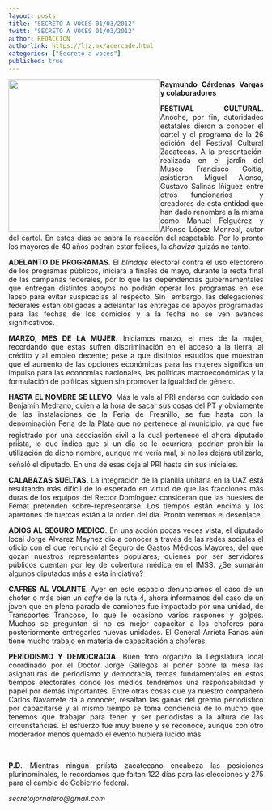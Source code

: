 ```yaml
---
layout: posts
title: "SECRETO A VOCES 01/03/2012"
twitt: "SECRETO A VOCES 01/03/2012"
author: REDACCION
authorlink: https://ljz.mx/acercade.html
categories: ["Secreto a voces"]
published: true
---
```

<p style="text-align: justify;">
  <img src="images/stories/fotos_marzo/p2 carton 01032012.jpg" border="0" width="300" style="float: left;" /><strong>Raymundo Cárdenas Vargas y colaboradores</strong>
</p>

<p style="text-align: justify;">
  <strong>FESTIVAL CULTURAL</strong>. Anoche, por fin, autoridades estatales dieron a conocer el cartel y el programa de la 26 edición del Festival Cultural Zacatecas. A la presentación  realizada en el jardín del Museo Francisco Goitia, asistieron Miguel Alonso, Gustavo Salinas Iñiguez entre otros funcionarios  y creadores de esta entidad que han dado renombre a la misma como Manuel Felguérez y Alfonso López Monreal, autor del cartel. En estos días se sabrá la reacción del respetable. Por lo pronto los mayores de 40 años podrán estar felices, la <em>chaviza</em> quizás no tanto.
</p>

<p style="text-align: justify;">
  <strong>ADELANTO DE PROGRAMAS</strong>. El <em>blindaje </em>electoral contra el uso electorero de los programas públicos, iniciará a finales de mayo, durante la recta final de las campañas federales, por lo que las dependencias gubernamentales que entregan distintos apoyos no podrán operar los programas en ese lapso para evitar suspicacias al respecto. Sin  embargo, las delegaciones federales están obligadas a adelantar las entregas de apoyos programadas para las fechas de los comicios y a la fecha no se ven avances significativos.
</p>

<p style="text-align: justify;">
  <strong>MARZO, MES DE LA MUJER.</strong> Iniciamos marzo, el mes de la mujer, recordando que estas sufren discriminación en el acceso a la tierra, al crédito y al empleo decente; pese a que distintos estudios que muestran que el aumento de las opciones económicas para las mujeres significa un impulso para las economías nacionales, las políticas macroeconómicas y la formulación de políticas siguen sin promover la igualdad de género.
</p>

<p style="text-align: justify;">
  <strong> </strong>
</p>

<p style="text-align: justify;">
  <strong>HASTA EL NOMBRE SE LLEVO</strong>. Más le vale al PRI andarse con cuidado con Benjamín Medrano, quien a la hora de sacar sus cosas del PT y obviamente de las instalaciones de la Feria de Fresnillo, se fue hasta con la denominación Feria de la Plata que no pertenece al municipio, ya que fue registrado por una asociación civil a la cual pertenece el ahora diputado priísta, lo que indica que si un día se le ocurriera, podrían prohibir la utilización de dicho nombre, aunque me vería mal, si no los dejara utilizarlo, señaló el diputado. En una de esas deja al PRI hasta sin sus iniciales.
</p>

<p style="text-align: justify;">
  <strong> </strong>
</p>

<p style="text-align: justify;">
  <strong>CALABAZAS SUELTAS.</strong> La integración de la planilla unitaria en la UAZ está resultando más difícil de lo esperado en virtud de que las fracciones más duras de los equipos del Rector Domínguez consideran que las huestes de Femat pretenden sobre-representarse. Los tiempos están encima y los apretones de tuercas están a la orden del día. Pronto veremos el desenlace.
</p>

<p style="text-align: justify;">
  <strong>ADIOS AL SEGURO MEDICO</strong>. En una acción pocas veces vista, el diputado local Jorge Alvarez Maynez dio a conocer a través de las redes sociales el oficio con el que renunció al Seguro de Gastos Médicos Mayores, del que gozan nuestros representantes populares, quienes por ser servidores públicos cuentan por ley de cobertura médica en el IMSS. ¿Se sumarán algunos diputados más a esta iniciativa?
</p>

<p style="text-align: justify;">
  <strong>CAFRES AL VOLANTE</strong>. Ayer en este espacio denunciamos el caso de un chofer o más bien un <em>cafre </em>de la ruta 4, ahora informamos del caso de un joven que en plena parada de camiones fue impactado por una unidad, de Transportes Trancoso, lo que le ocasiono varios raspones y golpes. Muchos se preguntan si no es mejor capacitar a los choferes para posteriormente entregarles nuevas unidades. El General Arrieta Farías aún tiene mucho trabajo en materia de capacitación a choferes.
</p>

<p style="text-align: justify;">
  <strong>PERIODISMO Y DEMOCRACIA.</strong> Buen foro organizo la Legislatura local coordinado por el Doctor Jorge Gallegos al poner sobre la mesa las asignaturas de periodismo y democracia, temas fundamentales en estos tiempos electorales donde los medios tendremos una responsabilidad y papel por demás importantes. Entre otras cosas que ya nuestro compañero Carlos Navarrete da a conocer, resaltan las ganas del gremio periodístico por capacitarse y al mismo tiempo se toma conciencia de lo mucho que tenemos que trabajar para tener y ser periodistas a la altura de las circunstancias. El esfuerzo fue muy bueno y se reconoce, aunque con otro moderador menos quemado el evento hubiera lucido más.
</p>

<p style="text-align: justify;">
   
</p>

<p style="text-align: justify;">
  <strong>P.D</strong>. Mientras ningún priísta zacatecano encabeza las posiciones plurinominales, le recordamos que faltan 122 días para las elecciones y 275 para el cambio de Gobierno federal.
</p>

<p style="text-align: justify;">
  <em> </em>
</p>

<p style="text-align: justify;">
  <em>secretojornalero@gmail.com</em>
</p>
